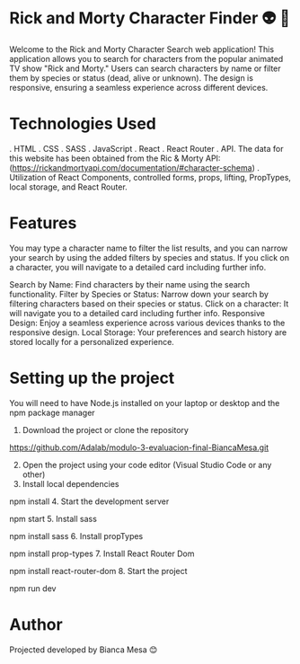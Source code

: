 # Rick and Morty Character Finder 👽 🌌

Welcome to the Rick and Morty Character Search web application! This application allows you to search for characters from the popular animated TV show "Rick and Morty." Users can search characters by name or filter them by species or status (dead, alive or unknown). The design is responsive, ensuring a seamless experience across different devices.


# Technologies Used
. HTML
. CSS
. SASS
. JavaScript
. React
. React Router
. API. The data for this website has been obtained from the Ric & Morty API: (https://rickandmortyapi.com/documentation/#character-schema)
. Utilization of React Components, controlled forms, props, lifting, PropTypes, local storage, and React Router. 


# Features

You may type a character name to filter the list results, and you can narrow your search by using the added filters by species and status.
If you click on a character, you will navigate to a detailed card including further info.

Search by Name: Find characters by their name using the search functionality.
Filter by Species or Status: Narrow down your search by filtering characters based on their species or status.
Click on a character: It will navigate you to a detailed card including further info.
Responsive Design: Enjoy a seamless experience across various devices thanks to the responsive design.
Local Storage: Your preferences and search history are stored locally for a personalized experience.



# Setting up the project 
You will need to have Node.js installed on your laptop or desktop and the npm package manager 

1. Download the project or clone the repository

https://github.com/Adalab/modulo-3-evaluacion-final-BiancaMesa.git


2. Open the project using your code editor (Visual Studio Code or any other)
3. Install local dependencies

 npm install
4. Start the development server 

 npm start
5. Install sass

npm install sass
6. Install propTypes

npm install prop-types
7. Install React Router Dom 

npm install react-router-dom
8. Start the project 

npm run dev 


# Author 
Projected developed by Bianca Mesa 😊